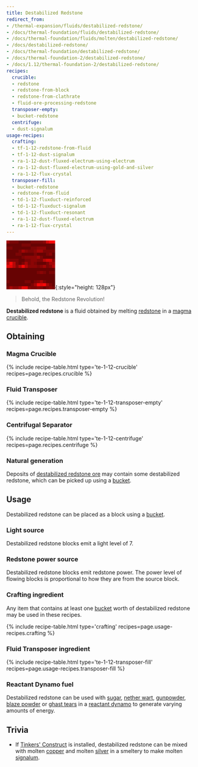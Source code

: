 ```yaml
---
title: Destabilized Redstone
redirect_from:
- /thermal-expansion/fluids/destabilized-redstone/
- /docs/thermal-foundation/fluids/destabilized-redstone/
- /docs/thermal-foundation/fluids/molten/destabilized-redstone/
- /docs/destabilized-redstone/
- /docs/thermal-foundation/destabilized-redstone/
- /docs/thermal-foundation-2/destabilized-redstone/
- /docs/1.12/thermal-foundation-2/destabilized-redstone/
recipes:
  crucible:
  - redstone
  - redstone-from-block
  - redstone-from-clathrate
  - fluid-ore-processing-redstone
  transposer-empty:
  - bucket-redstone
  centrifuge:
  - dust-signalum
usage-recipes:
  crafting:
  - tf-1-12-redstone-from-fluid
  - tf-1-12-dust-signalum
  - ra-1-12-dust-fluxed-electrum-using-electrum
  - ra-1-12-dust-fluxed-electrum-using-gold-and-silver
  - ra-1-12-flux-crystal
  transposer-fill:
  - bucket-redstone
  - redstone-from-fluid
  - td-1-12-fluxduct-reinforced
  - td-1-12-fluxduct-signalum
  - td-1-12-fluxduct-resonant
  - ra-1-12-dust-fluxed-electrum
  - ra-1-12-flux-crystal
---
```


![Destabilized redstone](/assets/images/thermal-foundation-2/destabilized-redstone.gif){:style="height: 128px"}

> Behold, the Redstone Revolution!


**Destabilized redstone** is a fluid obtained by melting
[redstone](https://minecraft.gamepedia.com/Redstone) in a [magma
crucible](../../thermal-expansion/magma-crucible/).


Obtaining
---------

### Magma Crucible
{% include recipe-table.html type='te-1-12-crucible' recipes=page.recipes.crucible %}

### Fluid Transposer
{% include recipe-table.html type='te-1-12-transposer-empty' recipes=page.recipes.transposer-empty %}

### Centrifugal Separator
{% include recipe-table.html type='te-1-12-centrifuge' recipes=page.recipes.centrifuge %}

### Natural generation
Deposits of [destabilized redstone ore](../destabilized-redstone-ore/) may
contain some destabilized redstone, which can be picked up using a
[bucket](https://minecraft.gamepedia.com/Bucket).


Usage
-----

Destabilized redstone can be placed as a block using a
[bucket](https://minecraft.gamepedia.com/Bucket).

### Light source
Destabilized redstone blocks emit a light level of 7.

### Redstone power source
Destabilized redstone blocks emit redstone power. The power level of flowing
blocks is proportional to how they are from the source block.

### Crafting ingredient
Any item that contains at least one
[bucket](https://minecraft.gamepedia.com/Bucket) worth of destabilized redstone
may be used in these recipes.

{% include recipe-table.html type='crafting' recipes=page.usage-recipes.crafting %}

### Fluid Transposer ingredient
{% include recipe-table.html type='te-1-12-transposer-fill' recipes=page.usage-recipes.transposer-fill %}

### Reactant Dynamo fuel
Destabilized redstone can be used with
[sugar](https://minecraft.gamepedia.com/Sugar), [nether
wart](https://minecraft.gamepedia.com/Nether_Wart),
[gunpowder](https://minecraft.gamepedia.com/Gunpowder), [blaze
powder](https://minecraft.gamepedia.com/Blaze_Powder) or [ghast
tears](https://minecraft.gamepedia.com/Ghast_Tear) in a [reactant
dynamo](../../thermal-expansion/reactant-dynamo/) to generate varying amounts of energy.


Trivia
------

* If [Tinkers'
  Construct](https://minecraft.curseforge.com/projects/tinkers-construct) is
  installed, destabilized redstone can be mixed with molten
  [copper](../copper-ingot/) and molten [silver](../silver-ingot/) in a
  smeltery to make molten [signalum](../signalum-ingot/).

